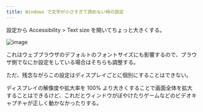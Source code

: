 ```yaml
---
title: Windows で文字が小さすぎて読めない時の設定
---
```


設定から Accessibility > Text size を開いてちょっと大きくする。

![image](https://github.com/user-attachments/assets/102f4019-5dca-4292-b386-50b5600fb24c)

これはウェブブラウザのデフォルトのフォントサイズにも影響するので、ブラウザ側でなにか設定をしている場合はそちらも調整する。

ただ、残念ながらこの設定はディスプレイごとに個別にすることはできない。

ディスプレイの解像度や拡大率を 100% より大きくすることで画面全体を拡大することはできるけど、これだとウィンドウがぼやけたりゲームなどのビデオキャプチャが正しく動かなかったりする。
